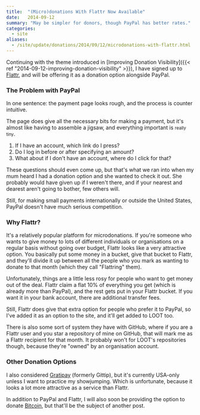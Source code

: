 ```yaml
---
title:  "(Micro)donations With Flattr Now Available"
date:   2014-09-12
summary: "May be simpler for donors, though PayPal has better rates."
categories:
  - site
aliases:
  - /site/update/donations/2014/09/12/microdonations-with-flattr.html
---
```


Continuing with the theme introduced in [Improving Donation Visibility]({{< ref "2014-09-12-improving-donation-visibility" >}}), I have signed up to [Flattr](https://flattr.com), and will be offering it as a donation option alongside PayPal.

### The Problem with PayPal

In one sentence: the payment page looks rough, and the process is counter intuitive.

The page does give all the necessary bits for making a payment, but it's almost like having to assemble a jigsaw, and everything important is <small>really tiny</small>.

1. If I have an account, which link do I press?
2. Do I log in before or after specifying an amount?
3. What about if I don't have an account, where do I click for that?

These questions should even come up, but that's what we ran into when my mum heard I had a donation option and she wanted to check it out. She probably would have given up if I weren't there, and if your nearest and dearest aren't going to bother, few others will.

Still, for making small payments internationally or outside the United States, PayPal doesn't have much serious competition.

### Why Flattr?

It's a relatively popular platform for microdonations. If you're someone who wants to give money to lots of different individuals or organisations on a regular basis without going over budget, Flattr looks like a very attractive option. You basically put some money in a bucket, give that bucket to Flattr, and they'll divide it up between all the people who you mark as wanting to donate to that month (which they call "Flattring" them).

Unfortunately, things are a little less rosy for people who want to get money out of the deal. Flattr claim a flat 10% of everything you get (which is already more than PayPal), and the rest gets put in your Flattr bucket. If you want it in your bank account, there are additional transfer fees.

Still, Flattr does give that extra option for people who prefer it to PayPal, so I've added it as an option to the site, and it'll get added to LOOT too.

There is also some sort of system they have with GitHub, where if you are a Flattr user and you star a repository of mine on GitHub, that will mark me as a Flattr recipient for that month. It probably won't for LOOT's repositories though, because they're "owned" by an organisation account.

### Other Donation Options

I also considered [Gratipay](https://gratipay.com/) (formerly Gittip), but it's currently USA-only unless I want to practice my showjumping. Which is unfortunate, because it looks a lot more attractive as a service than Flattr.

In addition to PayPal and Flattr, I will also soon be providing the option to donate [Bitcoin](https://bitcoin.org), but that'll be the subject of another post.
